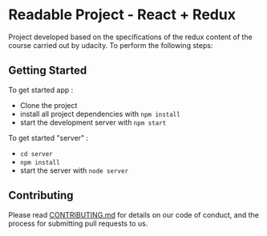 # Readable Project -  React + Redux

Project developed based on the specifications of the redux content of the course carried out by udacity.
To perform the following steps:


## Getting Started

To get started app :

* Clone the project
* install all project dependencies with `npm install`
* start the development server with `npm start`


To get started "server" :

*  `cd server`
*  `npm install`
* start the server with `node server`


## Contributing

Please read [CONTRIBUTING.md](CONTRIBUTING.md) for details on our code of conduct, and the process for submitting pull requests to us.
